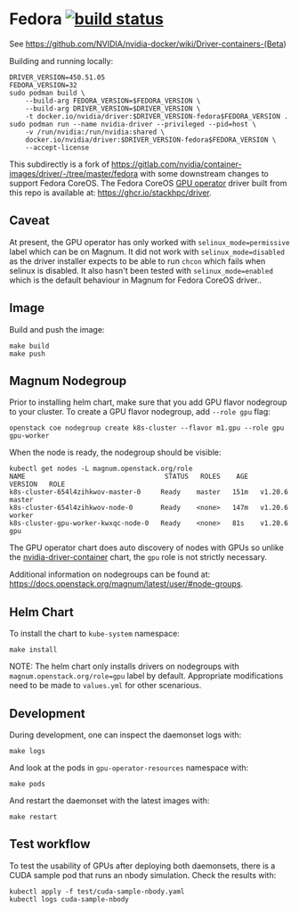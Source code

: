 # Fedora [![build status](https://gitlab.com/nvidia/container-images/driver/badges/master/build.svg)](https://gitlab.com/nvidia/driver/commits/master)

See <https://github.com/NVIDIA/nvidia-docker/wiki/Driver-containers-(Beta>)

Building and running locally:

    DRIVER_VERSION=450.51.05
    FEDORA_VERSION=32
    sudo podman build \
        --build-arg FEDORA_VERSION=$FEDORA_VERSION \
        --build-arg DRIVER_VERSION=$DRIVER_VERSION \
        -t docker.io/nvidia/driver:$DRIVER_VERSION-fedora$FEDORA_VERSION .
    sudo podman run --name nvidia-driver --privileged --pid=host \
        -v /run/nvidia:/run/nvidia:shared \
        docker.io/nvidia/driver:$DRIVER_VERSION-fedora$FEDORA_VERSION \
        --accept-license

This subdirectly is a fork of
<https://gitlab.com/nvidia/container-images/driver/-/tree/master/fedora> with some downstream
changes to support Fedora CoreOS. The Fedora CoreOS [GPU
operator](https://docs.nvidia.com/datacenter/cloud-native/gpu-operator/getting-started.html)
driver built from this repo is available at: <https://ghcr.io/stackhpc/driver>.

## Caveat

At present, the GPU operator has only worked with `selinux_mode=permissive`
label which can be on Magnum. It did not work with `selinux_mode=disabled` as
the driver installer expects to be able to run `chcon` which fails when selinux
is disabled. It also hasn't been tested with `selinux_mode=enabled` which is
the default behaviour in Magnum for Fedora CoreOS driver..

## Image

Build and push the image:

    make build
    make push

## Magnum Nodegroup

Prior to installing helm chart, make sure that you add GPU flavor nodegroup to
your cluster. To create a GPU flavor nodegroup, add `--role gpu` flag:

    openstack coe nodegroup create k8s-cluster --flavor m1.gpu --role gpu gpu-worker

When the node is ready, the nodegroup should be visible:

    kubectl get nodes -L magnum.openstack.org/role
    NAME                                   STATUS   ROLES    AGE    VERSION   ROLE
    k8s-cluster-654l4zihkwov-master-0     Ready    master   151m   v1.20.6   master
    k8s-cluster-654l4zihkwov-node-0       Ready    <none>   147m   v1.20.6   worker
    k8s-cluster-gpu-worker-kwxqc-node-0   Ready    <none>   81s    v1.20.6   gpu

The GPU operator chart does auto discovery of nodes with GPUs so unlike the
[nvidia-driver-container](https://github.com/stackhpc/nvidia-driver-container)
chart, the `gpu` role is not strictly necessary.

Additional information on nodegroups can be found at:
<https://docs.openstack.org/magnum/latest/user/#node-groups>.

## Helm Chart

To install the chart to `kube-system` namespace:

    make install

NOTE: The helm chart only installs drivers on nodegroups with
`magnum.openstack.org/role=gpu` label by default. Appropriate modifications
need to be made to `values.yml` for other scenarious.

## Development

During development, one can inspect the daemonset logs with:

    make logs

And look at the pods in `gpu-operator-resources` namespace with:

    make pods

And restart the daemonset with the latest images with:

    make restart

## Test workflow

To test the usability of GPUs after deploying both daemonsets, there is a
CUDA sample pod that runs an nbody simulation. Check the results with:

    kubectl apply -f test/cuda-sample-nbody.yaml
    kubectl logs cuda-sample-nbody
